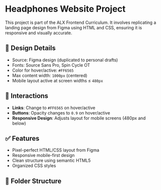 # Headphones Website Project

This project is part of the ALX Frontend Curriculum. It involves replicating a landing page design from Figma using HTML and CSS, ensuring it is responsive and visually accurate.

## 📐 Design Details

- Source: Figma design (duplicated to personal drafts)
- Fonts: Source Sans Pro, Spin Cycle OT
- Color for hover/active: `#FF6565`
- Max content width: `1000px` (centered)
- Mobile layout active at screen widths ≤ `480px`

## 🧩 Interactions

- **Links**: Change to `#FF6565` on hover/active
- **Buttons**: Opacity changes to `0.9` on hover/active
- **Responsive Design**: Adjusts layout for mobile screens (480px and below)

## ✅ Features

- Pixel-perfect HTML/CSS layout from Figma
- Responsive mobile-first design
- Clean structure using semantic HTML5
- Organized CSS styles

## 📁 Folder Structure

